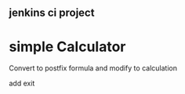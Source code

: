 ## jenkins ci project

# simple Calculator

Convert to postfix formula and modify to calculation 

add exit

